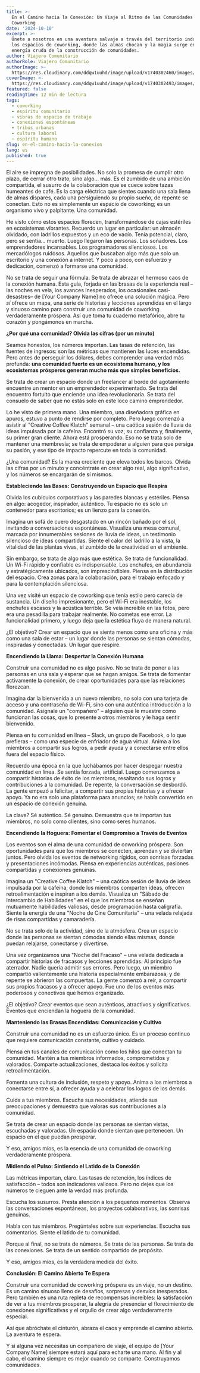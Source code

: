 ```yaml
---
title: >-
  En el Camino hacia la Conexión: Un Viaje al Ritmo de las Comunidades de
  Coworking
date: '2024-10-10'
excerpt: >-
  Únete a nosotros en una aventura salvaje a través del territorio indómito de
  los espacios de coworking, donde las almas chocan y la magia surge en la
  energía cruda de la construcción de comunidades.
author: Viajero Comunitario
authorRole: Viajero Comunitario
authorImage: >-
  https://res.cloudinary.com/ddqw1uuhd/image/upload/v1740302460/images/team/twofifty-team_ecvhkp.jpg
coverImage: >-
  https://res.cloudinary.com/ddqw1uuhd/image/upload/v1740302493/images/blog/the-mad-ones-coworking-holy-fools_q51vqz.webp
featured: false
readingTime: 12 min de lectura
tags:
  - coworking
  - espíritu comunitario
  - vibras de espacio de trabajo
  - conexiones espontáneas
  - tribus urbanas
  - cultura laboral
  - espíritu humano
slug: en-el-camino-hacia-la-conexion
lang: es
published: true
---
```


El aire se impregna de posibilidades. No solo la promesa de cumplir otro plazo, de cerrar otro trato, sino algo… más. Es el zumbido de una ambición compartida, el susurro de la colaboración que se cuece sobre tazas humeantes de café. Es la carga eléctrica que sientes cuando una sala llena de almas dispares, cada una persiguiendo su propio sueño, de repente se conectan. Esto no es simplemente un espacio de coworking; es un organismo vivo y palpitante. Una comunidad.

He visto cómo estos espacios florecen, transformándose de cajas estériles en ecosistemas vibrantes. Recuerdo un lugar en particular: un almacén olvidado, con ladrillos expuestos y un eco de vacío. Tenía potencial, claro, pero se sentía… muerto. Luego llegaron las personas. Los soñadores. Los emprendedores incansables. Los programadores silenciosos. Los mercadólogos ruidosos. Aquellos que buscaban algo más que solo un escritorio y una conexión a internet. Y poco a poco, con esfuerzo y dedicación, comenzó a formarse una comunidad.

No se trata de seguir una fórmula. Se trata de abrazar el hermoso caos de la conexión humana. Esta guía, forjada en las brasas de la experiencia real –las noches en vela, los avances inesperados, los ocasionales casi-desastres– de [Your Company Name] no ofrece una solución mágica. Pero _sí_ ofrece un mapa, una serie de historias y lecciones aprendidas en el largo y sinuoso camino para construir una comunidad de coworking verdaderamente próspera. Así que toma tu cuaderno metafórico, abre tu corazón y pongámonos en marcha.

**¿Por qué una comunidad? Olvida las cifras (por un minuto)**

Seamos honestos, los números importan. Las tasas de retención, las fuentes de ingresos: son las métricas que mantienen las luces encendidas. Pero antes de perseguir los dólares, debes comprender una verdad más profunda: **una comunidad fuerte es un ecosistema humano, y los ecosistemas prósperos generan mucho más que simples beneficios.**

Se trata de crear un espacio donde un freelancer al borde del agotamiento encuentre un mentor en un emprendedor experimentado. Se trata del encuentro fortuito que enciende una idea revolucionaria. Se trata del consuelo de saber que no estás solo en este loco camino emprendedor.

Lo he visto de primera mano. Una miembro, una diseñadora gráfica en apuros, estuvo a punto de rendirse por completo. Pero luego comenzó a asistir al "Creative Coffee Klatch" semanal – una caótica sesión de lluvia de ideas impulsada por la cafeína. Encontró su voz, su confianza y, finalmente, su primer gran cliente. Ahora está prosperando. Eso no se trata solo de mantener una membresía; se trata de empoderar a alguien para que persiga su pasión, y ese tipo de impacto repercute en toda la comunidad.

¿Una comunidad? Es la marea creciente que eleva todos los barcos. Olvida las cifras por un minuto y concéntrate en crear algo real, algo significativo, y los números se encargarán de sí mismos.

**Estableciendo las Bases: Construyendo un Espacio que Respira**

Olvida los cubículos corporativos y las paredes blancas y estériles. Piensa en algo: acogedor, inspirador, auténtico. Tu espacio no es solo un contenedor para escritorios; es un lienzo para la conexión.

Imagina un sofá de cuero desgastado en un rincón bañado por el sol, invitando a conversaciones espontáneas. Visualiza una mesa comunal, marcada por innumerables sesiones de lluvia de ideas, un testimonio silencioso de ideas compartidas. Siente el calor del ladrillo a la vista, la vitalidad de las plantas vivas, el zumbido de la creatividad en el ambiente.

Sin embargo, se trata de algo más que estética. Se trata de funcionalidad. Un Wi-Fi rápido y confiable es indispensable. Los enchufes, en abundancia y estratégicamente ubicados, son imprescindibles. Piensa en la distribución del espacio. Crea zonas para la colaboración, para el trabajo enfocado y para la contemplación silenciosa.

Una vez visité un espacio de coworking que tenía estilo pero carecía de sustancia. Un diseño impresionante, pero el Wi-Fi era inestable, los enchufes escasos y la acústica terrible. Se veía increíble en las fotos, pero era una pesadilla para trabajar realmente. No cometas ese error. La funcionalidad primero, y luego deja que la estética fluya de manera natural.

¿El objetivo? Crear un espacio que se sienta menos como una oficina y más como una sala de estar – un lugar donde las personas se sientan cómodas, inspiradas y conectadas. Un lugar que respire.

**Encendiendo la Llama: Despertar la Conexión Humana**

Construir una comunidad no es algo pasivo. No se trata de poner a las personas en una sala y esperar que se hagan amigos. Se trata de fomentar activamente la conexión, de crear oportunidades para que las relaciones florezcan.

Imagina dar la bienvenida a un nuevo miembro, no solo con una tarjeta de acceso y una contraseña de Wi-Fi, sino con una auténtica introducción a la comunidad. Asígnale un "compañero" – alguien que le muestre cómo funcionan las cosas, que lo presente a otros miembros y le haga sentir bienvenido.

Piensa en tu comunidad en línea – Slack, un grupo de Facebook, o lo que prefieras – como una especie de enfriador de agua virtual. Anima a los miembros a compartir sus logros, a pedir ayuda y a conectarse entre ellos fuera del espacio físico.

Recuerdo una época en la que luchábamos por hacer despegar nuestra comunidad en línea. Se sentía forzada, artificial. Luego comenzamos a compartir historias de éxito de los miembros, resaltando sus logros y contribuciones a la comunidad. De repente, la conversación se desbordó. La gente empezó a felicitar, a compartir sus propias historias y a ofrecer apoyo. Ya no era solo una plataforma para anuncios; se había convertido en un espacio de conexión genuina.

La clave? Sé auténtico. Sé genuino. Demuestra que te importan tus miembros, no solo como clientes, sino como seres humanos.

**Encendiendo la Hoguera: Fomentar el Compromiso a Través de Eventos**

Los eventos son el alma de una comunidad de coworking próspera. Son oportunidades para que los miembros se conecten, aprendan y se diviertan juntos. Pero olvida los eventos de networking rígidos, con sonrisas forzadas y presentaciones incómodas. Piensa en experiencias auténticas, pasiones compartidas y conexiones genuinas.

Imagina un "Creative Coffee Klatch" – una caótica sesión de lluvia de ideas impulsada por la cafeína, donde los miembros comparten ideas, ofrecen retroalimentación e inspiran a los demás. Visualiza un "Sábado de Intercambio de Habilidades" en el que los miembros se enseñan mutuamente habilidades valiosas, desde programación hasta caligrafía. Siente la energía de una "Noche de Cine Comunitaria" – una velada relajada de risas compartidas y camaradería.

No se trata solo de la actividad, sino de la atmósfera. Crea un espacio donde las personas se sientan cómodas siendo ellas mismas, donde puedan relajarse, conectarse y divertirse.

Una vez organizamos una "Noche del Fracaso" – una velada dedicada a compartir historias de fracasos y lecciones aprendidas. Al principio fue aterrador. Nadie quería admitir sus errores. Pero luego, un miembro compartió valientemente una historia especialmente embarazosa, y de repente se abrieron las compuertas. La gente comenzó a reír, a compartir sus propios fracasos y a ofrecer apoyo. Fue uno de los eventos más poderosos y conectivos que hemos organizado.

¿El objetivo? Crear eventos que sean auténticos, atractivos y significativos. Eventos que enciendan la hoguera de la comunidad.

**Manteniendo las Brasas Encendidas: Comunicación y Cultivo**

Construir una comunidad no es un esfuerzo único. Es un proceso continuo que requiere comunicación constante, cultivo y cuidado.

Piensa en tus canales de comunicación como los hilos que conectan tu comunidad. Mantén a tus miembros informados, comprometidos y valorados. Comparte actualizaciones, destaca los éxitos y solicita retroalimentación.

Fomenta una cultura de inclusión, respeto y apoyo. Anima a los miembros a conectarse entre sí, a ofrecer ayuda y a celebrar los logros de los demás.

Cuida a tus miembros. Escucha sus necesidades, atiende sus preocupaciones y demuestra que valoras sus contribuciones a la comunidad.

Se trata de crear un espacio donde las personas se sientan vistas, escuchadas y valoradas. Un espacio donde sientan que pertenecen. Un espacio en el que puedan prosperar.

Y eso, amigos míos, es la esencia de una comunidad de coworking verdaderamente próspera.

**Midiendo el Pulso: Sintiendo el Latido de la Conexión**

Las métricas importan, claro. Las tasas de retención, los índices de satisfacción – todos son indicadores valiosos. Pero no dejes que los números te cieguen ante la verdad más profunda.

Escucha los susurros. Presta atención a los pequeños momentos. Observa las conversaciones espontáneas, los proyectos colaborativos, las sonrisas genuinas.

Habla con tus miembros. Pregúntales sobre sus experiencias. Escucha sus comentarios. Siente el latido de tu comunidad.

Porque al final, no se trata de números. Se trata de las personas. Se trata de las conexiones. Se trata de un sentido compartido de propósito.

Y eso, amigos míos, es la verdadera medida del éxito.

**Conclusión: El Camino Abierto Te Espera**

Construir una comunidad de coworking próspera es un viaje, no un destino. Es un camino sinuoso lleno de desafíos, sorpresas y desvíos inesperados. Pero también es una ruta repleta de recompensas increíbles: la satisfacción de ver a tus miembros prosperar, la alegría de presenciar el florecimiento de conexiones significativas y el orgullo de crear algo verdaderamente especial.

Así que abróchate el cinturón, abraza el caos y emprende el camino abierto. La aventura te espera.

Y si alguna vez necesitas un compañero de viaje, el equipo de [Your Company Name] siempre estará aquí para echarte una mano. Al fin y al cabo, el camino siempre es mejor cuando se comparte. Construyamos comunidades.

